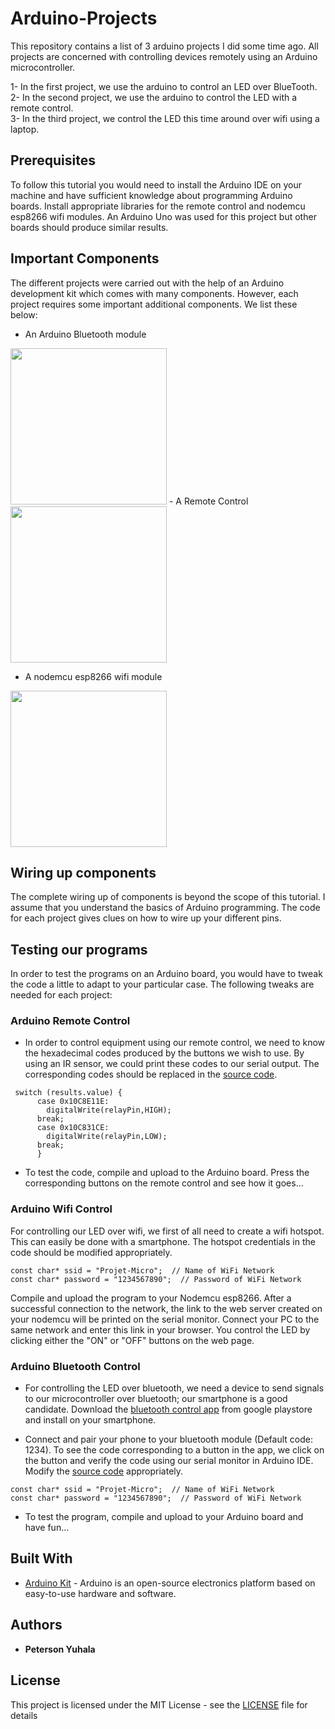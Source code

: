 # Arduino-Projects
This repository contains a list of 3 arduino projects I did some time ago. All projects are concerned with controlling devices remotely using an Arduino microcontroller. 

1- In the first project, we use the arduino to control an LED over BlueTooth. \
2- In the second project, we use the arduino to control the LED with a remote control. \
3- In the third project, we control the LED this time around over wifi using a laptop. 

## Prerequisites

To follow this tutorial you would need to install the Arduino IDE on your machine and have sufficient knowledge about programming Arduino boards. Install appropriate libraries for the remote control and nodemcu esp8266 wifi modules. An Arduino Uno was used for this project but other boards should produce similar results. 

## Important Components
The different projects were carried out with the help of an Arduino development kit which comes with many components. However, each project requires some important additional components. We list these below:

- An Arduino Bluetooth module 

<img src="https://1abxf1rh6g01lhm2riyrt55k-wpengine.netdna-ssl.com/wp-content/uploads/make-images/T11ETWOOA4peEdBY.jpg" width="250">
- A Remote Control 

<img src="https://encrypted-tbn0.gstatic.com/images?q=tbn:ANd9GcQOWtYSiqOPK0aAa2Ha7-TJrHOSwPGSt-NP1sPLUHClQsWXkKZUwQ" width="250">

- A nodemcu esp8266 wifi module 

<img src="http://www.microsolution.com.pk/wp-content/uploads/2017/12/Node-MCU.jpg" width="250">

## Wiring up components
The complete wiring up of components is beyond the scope of this tutorial. I assume that you understand the basics of Arduino programming. The code for each project gives clues on how to wire up your different pins.

## Testing our programs
In order to test the programs on an Arduino board, you would have to tweak the code a little to adapt to your particular case. The following tweaks are needed for each project: 

### Arduino Remote Control
- In order to control equipment using our remote control, we need to know the hexadecimal codes produced by the buttons we wish to use. By using an IR sensor, we could print these codes to our serial output. The corresponding codes should be replaced in the [source code](remote-control.ino).

```
 switch (results.value) {
      case 0x10C8E11E:    
        digitalWrite(relayPin,HIGH);
      break;
      case 0x10C831CE:    
        digitalWrite(relayPin,LOW);
      break;
      }
```
- To test the code, compile and upload to the Arduino board. Press the corresponding buttons on the remote control and see how it goes...

### Arduino Wifi Control 
For controlling our LED over wifi, we first of all need to create a wifi hotspot. This can easily be done with a smartphone. The hotspot credentials in the code should be modified appropriately. 

```
const char* ssid = "Projet-Micro";  // Name of WiFi Network
const char* password = "1234567890";  // Password of WiFi Network

```
Compile and upload the program to your Nodemcu esp8266. After a successful connection to the network, the link to the web server created on your nodemcu will be printed on the serial monitor. Connect your PC to the same network and enter this link in your browser. You control the LED by clicking either the "ON" or "OFF" buttons on the web page.

### Arduino Bluetooth Control
- For controlling the LED over bluetooth, we need a device to send signals to our microcontroller over bluetooth; our smartphone is a good candidate. Download the [bluetooth control app](https://play.google.com/store/apps/details?id=appinventor.ai_hobbyprojects_com.BluetoothRoboControl) from google playstore and install on your smartphone. 

- Connect and pair your phone to your bluetooth module (Default code: 1234). To see the code corresponding to a button in the app, we click on the button and verify the code using our serial monitor in Arduino IDE. Modify the [source code](bluetooth-control.ino) appropriately. 
```
const char* ssid = "Projet-Micro";  // Name of WiFi Network
const char* password = "1234567890";  // Password of WiFi Network

```
- To test the program, compile and upload to your Arduino board and have fun...

## Built With

* [Arduino Kit](https://www.arduino.cc/) - Arduino is an open-source electronics platform based on easy-to-use hardware and software. 


## Authors

* **Peterson Yuhala** 

## License

This project is licensed under the MIT License - see the [LICENSE](LICENSE) file for details

